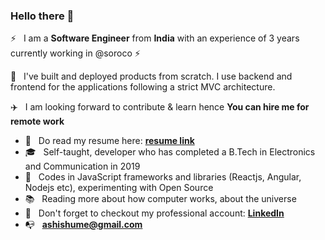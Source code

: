 ### Hello there 👋

<!--
**ashish_debnath** is a ✨ _special_ ✨ repository because its `README.md` (this file) appears on your GitHub profile.
-->

:zap: &nbsp; I am a **Software Engineer** from **India** with an experience of 3 years currently working in @soroco
:zap:

:rocket: &nbsp; I've built and deployed products from scratch. I use backend and frontend for the applications following a strict MVC architecture.

:airplane: &nbsp; I am looking forward to contribute & learn hence **You can hire me for remote work**

- :briefcase: &nbsp; Do read my resume here: **[resume link](https://drive.google.com/file/d/1PgncBOwyrBR7AnSLxU3hjtRNonxwrdzT/view?usp=sharing)** 
- :mortar_board: &nbsp; Self-taught, developer who has completed a B.Tech in Electronics and Communication in 2019
- :telescope: &nbsp; Codes in JavaScript frameworks and libraries (Reactjs, Angular, Nodejs etc), experimenting with Open Source
- :books: &nbsp; Reading more about how computer works, about the universe
- :tada: &nbsp; Don't forget to checkout my professional account: **[LinkedIn](https://linkedin.com/in/ashishume)**
- :mailbox_with_no_mail: &nbsp; **[ashishume@gmail.com](https://mail.google.com/mail/u/0/?view=cm&fs=1&tf=1&to=ashishume@gmail.com)**
